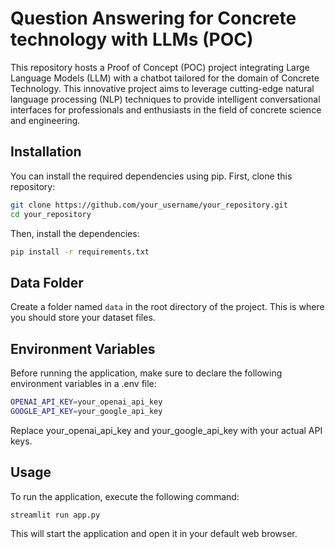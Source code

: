 # Question Answering for Concrete technology with LLMs (POC)

This repository hosts a Proof of Concept (POC) project integrating Large Language Models (LLM) with a chatbot tailored for the domain of Concrete Technology. This innovative project aims to leverage cutting-edge natural language processing (NLP) techniques to provide intelligent conversational interfaces for professionals and enthusiasts in the field of concrete science and engineering.

## Installation

You can install the required dependencies using pip. First, clone this repository:

```bash
git clone https://github.com/your_username/your_repository.git
cd your_repository
```

Then, install the dependencies:

```bash
pip install -r requirements.txt
```

## Data Folder
Create a folder named `data` in the root directory of the project. This is where you should store your dataset files.

## Environment Variables
Before running the application, make sure to declare the following environment variables in a .env file:

```bash
OPENAI_API_KEY=your_openai_api_key
GOOGLE_API_KEY=your_google_api_key
```

Replace your_openai_api_key and your_google_api_key with your actual API keys.

## Usage
To run the application, execute the following command:

```bash
streamlit run app.py
```
This will start the application and open it in your default web browser.

